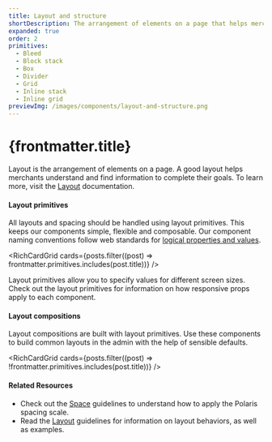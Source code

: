 ```yaml
---
title: Layout and structure
shortDescription: The arrangement of elements on a page that helps merchants understand and find information to complete their goals.
expanded: true
order: 2
primitives:
  - Bleed
  - Block stack
  - Box
  - Divider
  - Grid
  - Inline stack
  - Inline grid
previewImg: /images/components/layout-and-structure.png
---
```


# {frontmatter.title}

<Lede>

Layout is the arrangement of elements on a page. A good layout helps merchants understand and find information to complete their goals. To learn more, visit the [Layout](/design/layout) documentation.

</Lede>

#### Layout primitives

All layouts and spacing should be handled using layout primitives. This keeps our components simple, flexible and composable. Our component naming conventions follow web standards for [logical properties and values](https://developer.mozilla.org/en-US/docs/Web/CSS/CSS_logical_properties_and_values).

<RichCardGrid
  cards={posts.filter((post) => frontmatter.primitives.includes(post.title))}
/>

<TipBanner>
  Layout primitives allow you to specify values for different screen sizes.
  Check out the layout primitives for information on how responsive props apply
  to each component.
</TipBanner>

#### Layout compositions

Layout compositions are built with layout primitives. Use these components to build common layouts in the admin with the help of sensible defaults.

<RichCardGrid
  cards={posts.filter((post) => !frontmatter.primitives.includes(post.title))}
/>

#### Related Resources

- Check out the [Space](/design/space) guidelines to understand how to apply the Polaris spacing scale.
- Read the [Layout](/design/layout) guidelines for information on layout behaviors, as well as examples.
